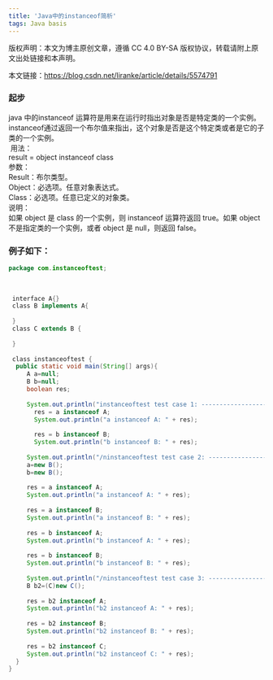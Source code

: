 ```yaml
---  
title: 'Java中的instanceof简析'  
tags: Java basis  
---  
```

  
版权声明：本文为博主原创文章，遵循 CC 4.0 BY-SA 版权协议，转载请附上原文出处链接和本声明。  
  
本文链接：https://blog.csdn.net/liranke/article/details/5574791  
  
### 起步  
java 中的instanceof 运算符是用来在运行时指出对象是否是特定类的一个实例。instanceof通过返回一个布尔值来指出，这个对象是否是这个特定类或者是它的子类的一个实例。  
 用法：  
result = object instanceof class  
参数：  
Result：布尔类型。  
Object：必选项。任意对象表达式。  
Class：必选项。任意已定义的对象类。  
说明：  
如果 object 是 class 的一个实例，则 instanceof 运算符返回 true。如果 object 不是指定类的一个实例，或者 object 是 null，则返回 false。  
  
### 例子如下：  
```java  
package com.instanceoftest;  
  
   
  
 interface A{}  
 class B implements A{  
   
 }  
 class C extends B {  
   
 }  
   
 class instanceoftest {  
  public static void main(String[] args){  
     A a=null;  
     B b=null;  
     boolean res;  
      
     System.out.println("instanceoftest test case 1: ------------------");  
       res = a instanceof A;  
       System.out.println("a instanceof A: " + res);  
        
       res = b instanceof B;  
       System.out.println("b instanceof B: " + res);  
        
     System.out.println("/ninstanceoftest test case 2: ------------------");    
     a=new B();  
     b=new B();  
      
     res = a instanceof A;  
     System.out.println("a instanceof A: " + res);  
      
     res = a instanceof B;  
     System.out.println("a instanceof B: " + res);  
  
     res = b instanceof A;  
     System.out.println("b instanceof A: " + res);  
      
     res = b instanceof B;  
     System.out.println("b instanceof B: " + res);  
     
     System.out.println("/ninstanceoftest test case 3: ------------------");  
     B b2=(C)new C();  
      
     res = b2 instanceof A;  
     System.out.println("b2 instanceof A: " + res);  
      
     res = b2 instanceof B;  
     System.out.println("b2 instanceof B: " + res);  
      
     res = b2 instanceof C;  
     System.out.println("b2 instanceof C: " + res);  
  }  
}  
  
  
```  
